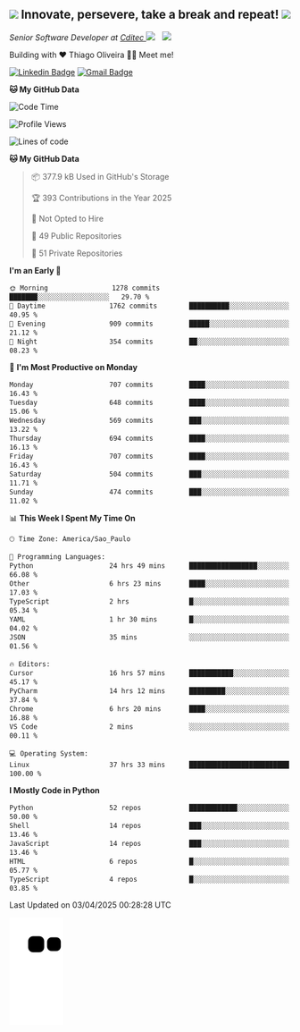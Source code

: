 <h2><img src="https://emojis.slackmojis.com/emojis/images/1531849430/4246/blob-sunglasses.gif?1531849430" width="30"/> Innovate, persevere, take a break and repeat! <img src="https://media.giphy.com/media/12oufCB0MyZ1Go/giphy.gif" width="50"></h2>
<img align='right' src="https://media.giphy.com/media/M9gbBd9nbDrOTu1Mqx/giphy.gif" width="230">
<p><em>Senior Software Developer at <a href="https://www.cditec.com.br/">Cditec
</a><img src="https://media.giphy.com/media/WUlplcMpOCEmTGBtBW/giphy.gif" width="30"> 
</em></p>



Building with ❤️ Thiago Oliveira 👋🏽 Meet me!

[![Linkedin Badge](https://img.shields.io/badge/-Thiago-blue?style=flat-square&logo=Linkedin&logoColor=white&link=https://www.linkedin.com/in/tgmarinho/)](https://www.linkedin.com/in/thiagoceconelo/) 
[![Gmail Badge](https://img.shields.io/badge/-thiceconelo@gmail.com-c14438?style=flat-square&logo=Gmail&logoColor=white&link=mailto:thiceconelo@gmail.com)](mailto:thiceconelo@gmail.com)

</em></p>

<!-- <span style="height ">
![Anurag's GitHub stats](https://github-readme-stats.vercel.app/api?username=arthurspk&show_icons=true&theme=tokyonight)
</span> -->

**🐱 My GitHub Data** 
<!--START_SECTION:waka-->
![Code Time](http://img.shields.io/badge/Code%20Time-2%2C915%20hrs%2042%20mins-blue)

![Profile Views](http://img.shields.io/badge/Profile%20Views-4-blue)

![Lines of code](https://img.shields.io/badge/From%20Hello%20World%20I%27ve%20Written-6.1%20million%20lines%20of%20code-blue)

**🐱 My GitHub Data** 

> 📦 377.9 kB Used in GitHub's Storage 
 > 
> 🏆 393 Contributions in the Year 2025
 > 
> 🚫 Not Opted to Hire
 > 
> 📜 49 Public Repositories 
 > 
> 🔑 51 Private Repositories 
 > 
**I'm an Early 🐤** 

```text
🌞 Morning                1278 commits        ███████░░░░░░░░░░░░░░░░░░   29.70 % 
🌆 Daytime                1762 commits        ██████████░░░░░░░░░░░░░░░   40.95 % 
🌃 Evening                909 commits         █████░░░░░░░░░░░░░░░░░░░░   21.12 % 
🌙 Night                  354 commits         ██░░░░░░░░░░░░░░░░░░░░░░░   08.23 % 
```
📅 **I'm Most Productive on Monday** 

```text
Monday                   707 commits         ████░░░░░░░░░░░░░░░░░░░░░   16.43 % 
Tuesday                  648 commits         ████░░░░░░░░░░░░░░░░░░░░░   15.06 % 
Wednesday                569 commits         ███░░░░░░░░░░░░░░░░░░░░░░   13.22 % 
Thursday                 694 commits         ████░░░░░░░░░░░░░░░░░░░░░   16.13 % 
Friday                   707 commits         ████░░░░░░░░░░░░░░░░░░░░░   16.43 % 
Saturday                 504 commits         ███░░░░░░░░░░░░░░░░░░░░░░   11.71 % 
Sunday                   474 commits         ███░░░░░░░░░░░░░░░░░░░░░░   11.02 % 
```


📊 **This Week I Spent My Time On** 

```text
🕑︎ Time Zone: America/Sao_Paulo

💬 Programming Languages: 
Python                   24 hrs 49 mins      █████████████████░░░░░░░░   66.08 % 
Other                    6 hrs 23 mins       ████░░░░░░░░░░░░░░░░░░░░░   17.03 % 
TypeScript               2 hrs               █░░░░░░░░░░░░░░░░░░░░░░░░   05.34 % 
YAML                     1 hr 30 mins        █░░░░░░░░░░░░░░░░░░░░░░░░   04.02 % 
JSON                     35 mins             ░░░░░░░░░░░░░░░░░░░░░░░░░   01.56 % 

🔥 Editors: 
Cursor                   16 hrs 57 mins      ███████████░░░░░░░░░░░░░░   45.17 % 
PyCharm                  14 hrs 12 mins      █████████░░░░░░░░░░░░░░░░   37.84 % 
Chrome                   6 hrs 20 mins       ████░░░░░░░░░░░░░░░░░░░░░   16.88 % 
VS Code                  2 mins              ░░░░░░░░░░░░░░░░░░░░░░░░░   00.11 % 

💻 Operating System: 
Linux                    37 hrs 33 mins      █████████████████████████   100.00 % 
```

**I Mostly Code in Python** 

```text
Python                   52 repos            ████████████░░░░░░░░░░░░░   50.00 % 
Shell                    14 repos            ███░░░░░░░░░░░░░░░░░░░░░░   13.46 % 
JavaScript               14 repos            ███░░░░░░░░░░░░░░░░░░░░░░   13.46 % 
HTML                     6 repos             █░░░░░░░░░░░░░░░░░░░░░░░░   05.77 % 
TypeScript               4 repos             █░░░░░░░░░░░░░░░░░░░░░░░░   03.85 % 
```




 Last Updated on 03/04/2025 00:28:28 UTC
<!--END_SECTION:waka-->

![Snake animation](https://github.com/rafaballerini/rafaballerini/blob/output/github-contribution-grid-snake.svg)


<!---
ceconelo/ceconelo is a ✨ special ✨ repository because its `README.md` (this file) appears on your GitHub profile.
You can click the Preview link to take a look at your changes.
--->
